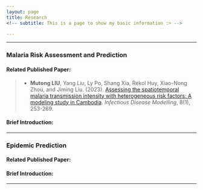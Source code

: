 ```yaml
---
layout: page
title: Research
<!-- subtitle: This is a page to show my basic information :> -->

---
```


<!--Now, I am work on two research-->

----



### Malaria Risk Assessment and Prediction

#### Related Published Paper:

> - **Mutong LIU**, Yang Liu, Ly Po, Shang Xia, Rekol Huy, Xiao-Nong Zhou, and Jiming Liu. (2023). [Assessing the spatiotemporal malaria transmission intensity with heterogeneous risk factors: A modeling study in Cambodia](https://www.sciencedirect.com/science/article/pii/S2468042723000064). *Infectious Disease Modelling*, 8(1), 253-269.

#### Brief Introduction:



-------



### Epidemic Prediction

#### Related Published Paper:



#### Brief Introduction:



------


